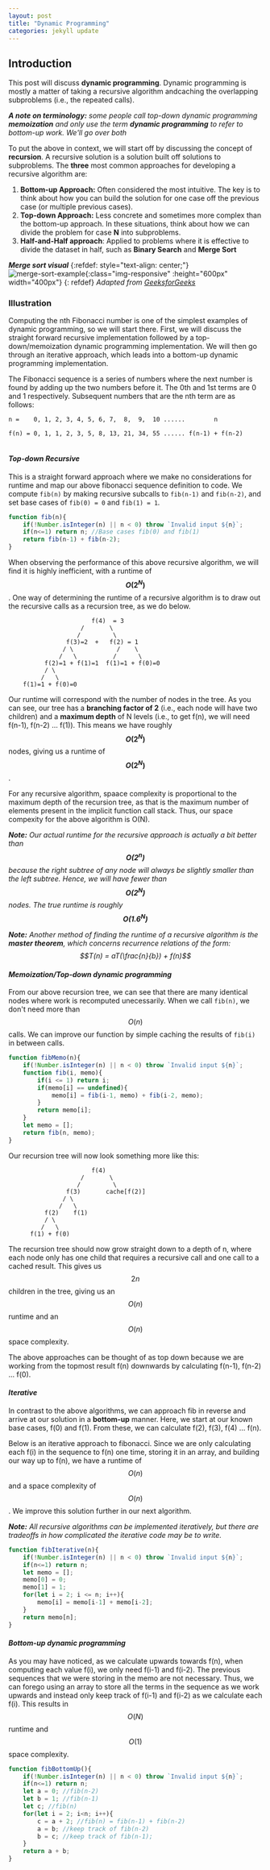 ```yaml
---
layout: post
title: "Dynamic Programming"
categories: jekyll update
---
```


## Introduction ##

This post will discuss **dynamic programming**. Dynamic programming is mostly a
matter of taking a recursive algorithm andcaching the overlapping subproblems 
(i.e., the repeated calls).

_**A note on terminology:** some people call top-down dynamic programming 
**memoization** and only use the term **dynamic programming** to refer to 
bottom-up work. We'll go over both_

To put the above in context, we will start off by discussing the concept of 
**recursion**. A recursive solution is a solution built off solutions to 
subproblems. The **three** most common approaches for developing a recursive 
algorithm are:

1. **Bottom-up Approach:** Often considered the most intuitive. The key is to think
about how you can build the solution for one case off the previous case (or multiple 
previous cases).
2. **Top-down Approach:** Less concrete and sometimes more complex than the bottom-up approach.
In these situations, think about how we can divide the problem for case **N** into subproblems.
3. **Half-and-Half approach**: Applied to problems where it is effective to divide the
dataset in half, such as **Binary Search** and **Merge Sort**

_**Merge sort visual**_
{:refdef: style="text-align: center;"}
![merge-sort-example](/img/mergeSort.png){:class="img-responsive" :height="600px" width="400px"}
{: refdef}
_Adapted from [GeeksforGeeks](https://www.geeksforgeeks.org/wp-content/uploads/Merge-Sort-Tutorial.png)_

### Illustration ###
Computing the nth Fibonacci number is one of the simplest examples of dynamic programming, so we will 
start there. First, we will discuss the straight forward recursive implementation followed by a 
top-down/memoization dynamic programming implementation. We will then go through an iterative approach, which
leads into a bottom-up dynamic programming implementation.

The Fibonacci sequence is a series of numbers where the next number is found by adding up the two numbers before it.
The 0th and 1st terms are 0 and 1 respectively. Subsequent numbers that are the nth term are as follows:

```
n =    0, 1, 2, 3, 4, 5, 6, 7,  8,  9,  10 ......        n

f(n) = 0, 1, 1, 2, 3, 5, 8, 13, 21, 34, 55 ...... f(n-1) + f(n-2) 	
					
```


#### _Top-down Recursive_ ####

This is a straight forward approach where we make no considerations for runtime 
and map our above fibonacci sequence definition to code. We compute `fib(n)` by making
recursive subcalls to `fib(n-1)` and `fib(n-2)`, and set base cases of `fib(0) = 0` 
and `fib(1) = 1`.
```javascript
function fib(n){
	if(!Number.isInteger(n) || n < 0) throw `Invalid input ${n}`;
	if(n<=1) return n; //Base cases fib(0) and fib(1)
	return fib(n-1) + fib(n-2);
}

```
When observing the performance of this above recursive algorithm, we will find it
is highly inefficient, with a runtime of **$$O(2^N)$$**. One way of determining the 
runtime of a recursive algorithm is to draw out the recursive calls as a 
recursion tree, as we do below.

```
                       f(4)  = 3                                   
                    /       \                          
                   /         \                       
                f(3)=2  +   f(2) = 1                
               / \            /    \               
              /   \          /      \              
          f(2)=1 + f(1)=1  f(1)=1 + f(0)=0            
          / \                                 
         /   \                                
    f(1)=1 + f(0)=0            

```
Our runtime will correspond with the number of nodes in the tree. As you can see,
our tree has a **branching factor of 2** (i.e., each node will have two children) and
a **maximum depth** of N levels (i.e., to get f(n), we will need f(n-1), f(n-2) ... f(1)). 
This means we have roughly **$$O(2^N)$$** nodes, giving us a runtime of **$$O(2^N)$$**.

For any recursive algorithm, spaace complexity is proportional to the maximum depth of the
recursion tree, as that is the maximum number of elements present in the
implicit function call stack. Thus, our space compexity for the above algorithm is O(N).

_**Note:** Our actual runtime for the recursive approach is actually a bit better than
**$$O(2^n)$$** because the right subtree of any node will always be slightly smaller
than the left subtree. Hence, we will have fewer than **$$O(2^N)$$** nodes. The
true runtime is roughly **$$O(1.6^N)$$**_  

_**Note:** Another method of finding the runtime of a recursive algorithm is
the **master theorem**, which concerns recurrence relations of the form:
$$T(n) = aT(\frac{n}{b}) + f(n)$$_

#### _Memoization/Top-down dynamic programming_ ####

From our above recursion tree, we can see that there are many identical nodes where work is
recomputed unecessarily. When we call `fib(n)`, we don't need more than $$O(n)$$ calls. We can 
improve our function by simple caching the results of `fib(i)` in between calls.

```javascript
function fibMemo(n){
	if(!Number.isInteger(n) || n < 0) throw `Invalid input ${n}`;
	function fib(i, memo){
		if(i <= 1) return i;
		if(memo[i] == undefined){
			memo[i] = fib(i-1, memo) + fib(i-2, memo);
		}
		return memo[i];
	}
	let memo = [];
	return fib(n, memo);
}
```
Our recursion tree will now look something more like this:

```
                       f(4)                                   
                    /       \                          
                   /         \                       
                f(3)       cache[f(2)]                
               / \                        
              /   \                      
          f(2)    f(1)              
          / \                                 
         /   \                                
      f(1) + f(0)            

```
The recursion tree should now grow straight down to a depth of n, where each node only has one child 
that requires a recursive call and one call to a cached result. This gives us $$2n$$ children in the tree,
giving us an $$O(n)$$ runtime and an $$O(n)$$ space complexity.

The above approaches can be thought of as top down because we are working from the topmost result f(n) 
downwards by calculating f(n-1), f(n-2) ... f(0).

#### _Iterative_ ####
In contrast to the above algorithms, we can approach fib in reverse and arrive at our solution
in a **bottom-up** manner. Here, we start at our known base cases, f(0) and f(1). From these,
we can calculate f(2), f(3), f(4) ... f(n). 

Below is an iterative approach to fibonacci. Since we are only calculating each f(i) in the sequence
to f(n) one time, storing it in an array, and building our way up to f(n), we have a runtime of $$O(n)$$ and a space
complexity of $$O(n)$$. We improve this solution further in our next algorithm.

_**Note:** All recursive algorithms can be implemented iteratively, but there are tradeoffs in how
complicated the iterative code may be to write._

```javascript
function fibIterative(n){
	if(!Number.isInteger(n) || n < 0) throw `Invalid input ${n}`;
	if(n<=1) return n;
	let memo = [];
	memo[0] = 0;
	memo[1] = 1;
	for(let i = 2; i <= n; i++){
		memo[i] = memo[i-1] + memo[i-2];
	}
	return memo[n];
}
```
#### _Bottom-up dynamic programming_ ####
As you may have noticed, as we calculate upwards towards f(n), when computing each value
f(i), we only need f(i-1) and f(i-2).  The previous sequences that we were storing in the
memo are not necessary. Thus, we can forego using an array to store all the terms in the 
sequence as we work upwards and instead only keep track of f(i-1) and f(i-2) as we calculate 
each f(i). This results in $$O(N)$$ runtime and $$O(1)$$ space complexity.
 
```javascript
function fibBottomUp(){
	if(!Number.isInteger(n) || n < 0) throw `Invalid input ${n}`;
	if(n<=1) return n;
	let a = 0; //fib(n-2)
	let b = 1; //fib(n-1)
	let c; //fib(n)
	for(let i = 2; i<n; i++){
		c = a + 2; //fib(n) = fib(n-1) + fib(n-2)
		a = b; //keep track of fib(n-2)
		b = c; //keep track of fib(n-1);
	}
	return a + b;
}
```

